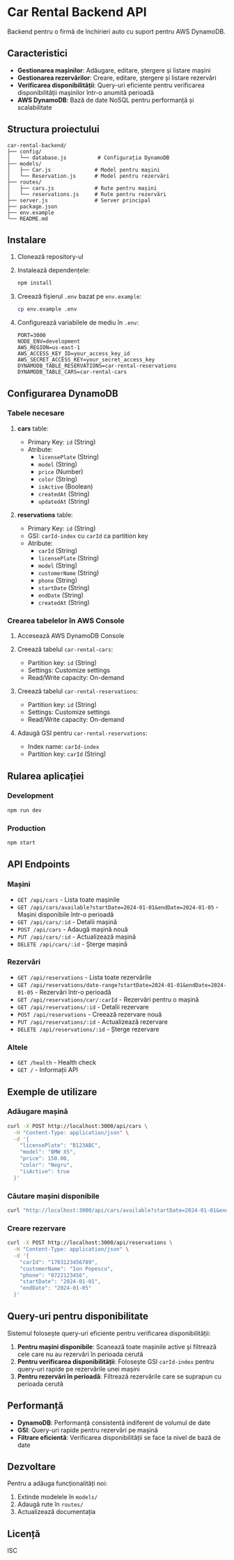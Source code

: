 # Car Rental Backend API

Backend pentru o firmă de închirieri auto cu suport pentru AWS DynamoDB.

## Caracteristici

- **Gestionarea mașinilor**: Adăugare, editare, ștergere și listare mașini
- **Gestionarea rezervărilor**: Creare, editare, ștergere și listare rezervări
- **Verificarea disponibilității**: Query-uri eficiente pentru verificarea disponibilității mașinilor într-o anumită perioadă
- **AWS DynamoDB**: Bază de date NoSQL pentru performanță și scalabilitate

## Structura proiectului

```
car-rental-backend/
├── config/
│   └── database.js          # Configurația DynamoDB
├── models/
│   ├── Car.js              # Model pentru mașini
│   └── Reservation.js      # Model pentru rezervări
├── routes/
│   ├── cars.js             # Rute pentru mașini
│   └── reservations.js     # Rute pentru rezervări
├── server.js               # Server principal
├── package.json
├── env.example
└── README.md
```

## Instalare

1. Clonează repository-ul
2. Instalează dependențele:
   ```bash
   npm install
   ```

3. Creează fișierul `.env` bazat pe `env.example`:
   ```bash
   cp env.example .env
   ```

4. Configurează variabilele de mediu în `.env`:
   ```
   PORT=3000
   NODE_ENV=development
   AWS_REGION=us-east-1
   AWS_ACCESS_KEY_ID=your_access_key_id
   AWS_SECRET_ACCESS_KEY=your_secret_access_key
   DYNAMODB_TABLE_RESERVATIONS=car-rental-reservations
   DYNAMODB_TABLE_CARS=car-rental-cars
   ```

## Configurarea DynamoDB

### Tabele necesare

1. **cars** table:
   - Primary Key: `id` (String)
   - Atribute:
     - `licensePlate` (String)
     - `model` (String)
     - `price` (Number)
     - `color` (String)
     - `isActive` (Boolean)
     - `createdAt` (String)
     - `updatedAt` (String)

2. **reservations** table:
   - Primary Key: `id` (String)
   - GSI: `carId-index` cu `carId` ca partition key
   - Atribute:
     - `carId` (String)
     - `licensePlate` (String)
     - `model` (String)
     - `customerName` (String)
     - `phone` (String)
     - `startDate` (String)
     - `endDate` (String)
     - `createdAt` (String)

### Crearea tabelelor în AWS Console

1. Accesează AWS DynamoDB Console
2. Creează tabelul `car-rental-cars`:
   - Partition key: `id` (String)
   - Settings: Customize settings
   - Read/Write capacity: On-demand

3. Creează tabelul `car-rental-reservations`:
   - Partition key: `id` (String)
   - Settings: Customize settings
   - Read/Write capacity: On-demand

4. Adaugă GSI pentru `car-rental-reservations`:
   - Index name: `carId-index`
   - Partition key: `carId` (String)

## Rularea aplicației

### Development
```bash
npm run dev
```

### Production
```bash
npm start
```

## API Endpoints

### Mașini

- `GET /api/cars` - Lista toate mașinile
- `GET /api/cars/available?startDate=2024-01-01&endDate=2024-01-05` - Mașini disponibile într-o perioadă
- `GET /api/cars/:id` - Detalii mașină
- `POST /api/cars` - Adaugă mașină nouă
- `PUT /api/cars/:id` - Actualizează mașină
- `DELETE /api/cars/:id` - Șterge mașină

### Rezervări

- `GET /api/reservations` - Lista toate rezervările
- `GET /api/reservations/date-range?startDate=2024-01-01&endDate=2024-01-05` - Rezervări într-o perioadă
- `GET /api/reservations/car/:carId` - Rezervări pentru o mașină
- `GET /api/reservations/:id` - Detalii rezervare
- `POST /api/reservations` - Creează rezervare nouă
- `PUT /api/reservations/:id` - Actualizează rezervare
- `DELETE /api/reservations/:id` - Șterge rezervare

### Altele

- `GET /health` - Health check
- `GET /` - Informații API

## Exemple de utilizare

### Adăugare mașină
```bash
curl -X POST http://localhost:3000/api/cars \
  -H "Content-Type: application/json" \
  -d '{
    "licensePlate": "B123ABC",
    "model": "BMW X5",
    "price": 150.00,
    "color": "Negru",
    "isActive": true
  }'
```

### Căutare mașini disponibile
```bash
curl "http://localhost:3000/api/cars/available?startDate=2024-01-01&endDate=2024-01-05"
```

### Creare rezervare
```bash
curl -X POST http://localhost:3000/api/reservations \
  -H "Content-Type: application/json" \
  -d '{
    "carId": "1703123456789",
    "customerName": "Ion Popescu",
    "phone": "0722123456",
    "startDate": "2024-01-01",
    "endDate": "2024-01-05"
  }'
```

## Query-uri pentru disponibilitate

Sistemul folosește query-uri eficiente pentru verificarea disponibilității:

1. **Pentru mașini disponibile**: Scanează toate mașinile active și filtrează cele care nu au rezervări în perioada cerută
2. **Pentru verificarea disponibilității**: Folosește GSI `carId-index` pentru query-uri rapide pe rezervările unei mașini
3. **Pentru rezervări în perioadă**: Filtrează rezervările care se suprapun cu perioada cerută

## Performanță

- **DynamoDB**: Performanță consistentă indiferent de volumul de date
- **GSI**: Query-uri rapide pentru rezervări pe mașină
- **Filtrare eficientă**: Verificarea disponibilității se face la nivel de bază de date

## Dezvoltare

Pentru a adăuga funcționalități noi:

1. Extinde modelele în `models/`
2. Adaugă rute în `routes/`
3. Actualizează documentația

## Licență

ISC 